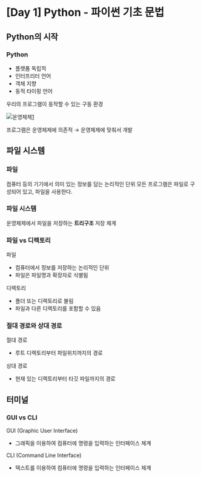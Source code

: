 # [Day 1] Python - 파이썬 기초 문법

## Python의 시작

### Python
* 플랫폼 독립적
* 인터프리터 언어
* 객체 지향
* 동적 타이핑 언어

우리의 프로그램이 동작할 수 있는 구동 환경

![운영체제](https://upload.wikimedia.org/wikipedia/commons/thumb/e/e1/Operating_system_placement.svg/165px-Operating_system_placement.svg.png)[1]

프로그램은 운영체제에 의존적 → 운영체제에 맞춰서 개발

## 파일 시스템
### 파일

컴퓨터 등의 기기에서 의미 있는 정보를 담는 논리적인 단위
모든 프로그램은 파일로 구성되어 있고, 파일을 사용한다.

### 파일 시스템

운영체제에서 파일을 저장하는 **트리구조** 저장 체계

### 파일 vs 디렉토리

파일
* 컴퓨터에서 정보를 저장하는 논리적인 단위
* 파일은 파일명과 확장자로 식별됨

디렉토리
* 폴더 또는 디렉토리로 불림
* 파일과 다른 디렉토리를 포함할 수 있음

### 절대 경로와 상대 경로
절대 경로
* 루트 디렉토리부터 파일위치까지의 경로

상대 경로
* 현재 있는 디렉토리부터 타깃 파일까지의 경로

## 터미널

### GUI vs CLI
GUI (Graphic User Interface)
* 그래픽을 이용하여 컴퓨터에 명령을 입력하는 인터페이스 체계

CLI (Command Line Interface)
* 텍스트를 이용하여 컴퓨터에 명령을 입력하는 인터페이스 체계

<!-- 출처 -->
[1]: https://en.wikipedia.org/wiki/Operating_system